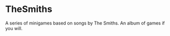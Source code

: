 TheSmiths
=========

A series of minigames based on songs by The Smiths. An album of games if you will.